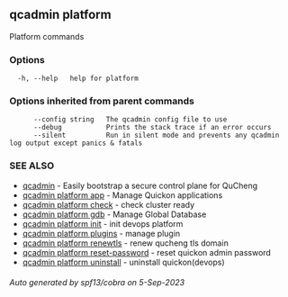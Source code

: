 ## qcadmin platform

Platform commands

### Options

```
  -h, --help   help for platform
```

### Options inherited from parent commands

```
      --config string   The qcadmin config file to use
      --debug           Prints the stack trace if an error occurs
      --silent          Run in silent mode and prevents any qcadmin log output except panics & fatals
```

### SEE ALSO

* [qcadmin](qcadmin.md)	 - Easily bootstrap a secure control plane for QuCheng
* [qcadmin platform app](qcadmin_platform_app.md)	 - Manage Quickon applications
* [qcadmin platform check](qcadmin_platform_check.md)	 - check cluster ready
* [qcadmin platform gdb](qcadmin_platform_gdb.md)	 - Manage Global Database
* [qcadmin platform init](qcadmin_platform_init.md)	 - init devops platform
* [qcadmin platform plugins](qcadmin_platform_plugins.md)	 - manage plugin
* [qcadmin platform renewtls](qcadmin_platform_renewtls.md)	 - renew qucheng tls domain
* [qcadmin platform reset-password](qcadmin_platform_reset-password.md)	 - reset quickon admin password
* [qcadmin platform uninstall](qcadmin_platform_uninstall.md)	 - uninstall quickon(devops)

###### Auto generated by spf13/cobra on 5-Sep-2023
